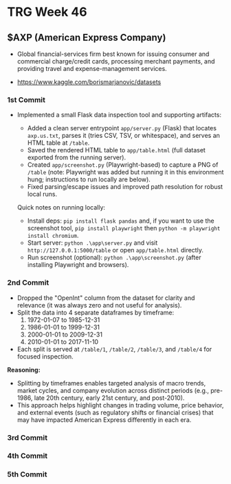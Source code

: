 # TRG Week 46

## $AXP (American Express Company)

- Global financial-services firm best known for issuing consumer and commercial charge/credit cards, processing merchant payments, and providing travel and expense-management services. 

- https://www.kaggle.com/borismarjanovic/datasets

### 1st Commit

- Implemented a small Flask data inspection tool and supporting artifacts:
	- Added a clean server entrypoint `app/server.py` (Flask) that locates `axp.us.txt`, parses it (tries CSV, TSV, or whitespace), and serves an HTML table at `/table`.
	- Saved the rendered HTML table to `app/table.html` (full dataset exported from the running server).
	- Created `app/screenshot.py` (Playwright-based) to capture a PNG of `/table` (note: Playwright was added but running it in this environment hung; instructions to run locally are below).
	- Fixed parsing/escape issues and improved path resolution for robust local runs.

	Quick notes on running locally:

	- Install deps: `pip install flask pandas` and, if you want to use the screenshot tool, `pip install playwright` then `python -m playwright install chromium`.
	- Start server: `python .\app\server.py` and visit `http://127.0.0.1:5000/table` or open `app/table.html` directly.
	- Run screenshot (optional): `python .\app\screenshot.py` (after installing Playwright and browsers).

### 2nd Commit

- Dropped the "OpenInt" column from the dataset for clarity and relevance (it was always zero and not useful for analysis).
- Split the data into 4 separate dataframes by timeframe:
	1. 1972-01-07 to 1985-12-31
	2. 1986-01-01 to 1999-12-31
	3. 2000-01-01 to 2009-12-31
	4. 2010-01-01 to 2017-11-10
- Each split is served at `/table/1`, `/table/2`, `/table/3`, and `/table/4` for focused inspection.

**Reasoning:**
- Splitting by timeframes enables targeted analysis of macro trends, market cycles, and company evolution across distinct periods (e.g., pre-1986, late 20th century, early 21st century, and post-2010).
- This approach helps highlight changes in trading volume, price behavior, and external events (such as regulatory shifts or financial crises) that may have impacted American Express differently in each era.

### 3rd Commit

### 4th Commit

### 5th Commit